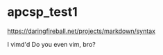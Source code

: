 # apcsp_test1

https://daringfireball.net/projects/markdown/syntax


I vimd'd
Do you even vim, bro?
